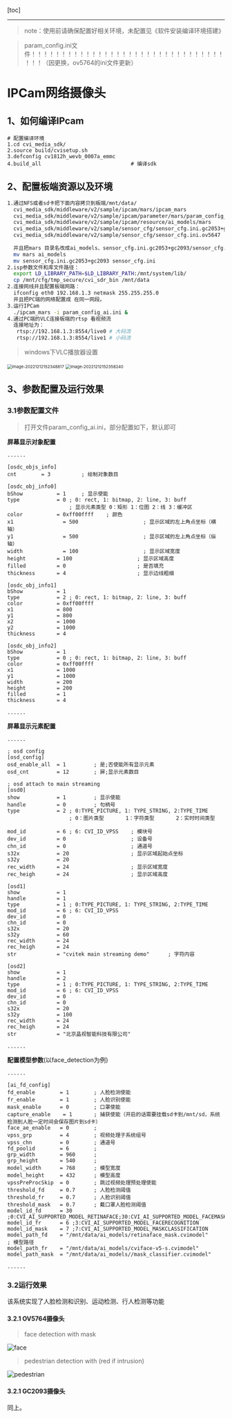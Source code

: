 [toc]

---
<div STYLE="page-break-after: always;"></div>

> note：使用前请确保配置好相关环境，未配置见《软件安装编译环境搭建》

> param_config.ini文件！！！！！！！！！！！！！！！！！！！！！！！！！！！！！！！！！！！（因更换，ov5764的ini文件更新）


# IPCam网络摄像头



## 1、如何编译IPcam
    # 配置编译环境
    1.cd cvi_media_sdk/
    2.source build/cvisetup.sh 
    3.defconfig cv1812h_wevb_0007a_emmc
    4.build_all								# 编译sdk

## 2、配置板端资源以及环境
```sh
1.通过NFS或者sd卡把下面内容拷贝到板端/mnt/data/
  cvi_media_sdk/middleware/v2/sample/ipcam/mars/ipcam_mars
  cvi_media_sdk/middleware/v2/sample/ipcam/parameter/mars/param_config_ai.ini
  cvi_media_sdk/middleware/v2/sample/ipcam/resource/ai_models/mars
  cvi_media_sdk/middleware/v2/sample/sensor_cfg/sensor_cfg.ini.gc2053+gc2093
  cvi_media_sdk/middleware/v2/sample/sensor_cfg/sensor_cfg.ini.ov5647
  
  并且把mars 目录名改成ai_models、sensor_cfg.ini.gc2053+gc2093/sensor_cfg.ini.ov5647改名为sensor_cfg.ini:
  mv mars ai_models
  mv sensor_cfg.ini.gc2053+gc2093 sensor_cfg.ini
2.isp参数文件和库文件路径：
  export LD_LIBRARY_PATH=$LD_LIBRARY_PATH:/mnt/system/lib/
  cp /mnt/cfg/tmp_secure/cvi_sdr_bin /mnt/data
2.连接网线并且配置板端网路：
  ifconfig eth0 192.168.1.3 netmask 255.255.255.0
  并且把PC端的网络配置成 在同一网段。
3.运行IPCam
  ./ipcam_mars -i param_config_ai.ini &
4.通过PC端的VLC连接板端的rtsp 看视频流
  连接地址为：
   rtsp://192.168.1.3:8554/live0 # 大码流
   rtsp://192.168.1.3:8554/live1 # 小码流
```

> windows下VLC播放器设置

<img src="../assert/AI开发-3.IPCam网络摄像头/image-20221212152348817.png" alt="image-20221212152348817" style="zoom:67%;" />

<img src="../assert/AI开发-3.IPCam网络摄像头/image-20221212152358240.png" alt="image-20221212152358240" style="zoom:67%;" />







## 3、参数配置及运行效果

### 3.1参数配置文件
>  打开文件param_config_ai.ini，部分配置如下，默认即可

**屏幕显示对象配置**

```
......

[osdc_objs_info]
cnt        = 3			; 绘制对象数目

[osdc_obj_info0]
bShow           = 1		; 显示使能
type            = 0 ; 0: rect, 1: bitmap, 2: line, 3: buff	
                    ; 显示元素类型 0：矩形 1：位图 2：线 3：缓冲区
color           = 0xff00ffff	; 颜色
x1           	  = 500						; 显示区域的左上角点坐标（横轴）
y1          	  = 500						; 显示区域的左上角点坐标（纵轴）
width        	  = 100						; 显示区域宽度 
height        	= 100					  ; 显示区域高度 
filled        	= 0						  ; 是否填充
thickness       = 4						  ; 显示边线粗细

[osdc_obj_info1]
bShow           = 1
type            = 2 ; 0: rect, 1: bitmap, 2: line, 3: buff
color           = 0xff00ffff
x1           	= 800
y1          	= 800
x2              = 1000
y2              = 1000
thickness       = 4

[osdc_obj_info2]
bShow           = 1
type            = 0 ; 0: rect, 1: bitmap, 2: line, 3: buff
color           = 0xff00ffff
x1           	= 1000
y1          	= 1000
width        	= 200
height        	= 200
filled        	= 1
thickness       = 4

......
```





**屏幕显示元素配置**

```
......

; osd config
[osd_config]
osd_enable_all  = 1			; 是;否使能所有显示元素
osd_cnt         = 12		; 屏;显示元素数目

; osd attach to main streaming
[osd0]
show            = 1			; 显示使能
handle          = 0			; 句柄号
type            = 2 ; 0:TYPE_PICTURE, 1: TYPE_STRING, 2:TYPE_TIME 
					; 0：图片类型	   1：字符类型	    2：实时时间类型

mod_id          = 6 ; 6: CVI_ID_VPSS	; 模块号	
dev_id          = 0						; 设备号
chn_id          = 0						; 通道号
s32x            = 20					; 显示区域起始点坐标
s32y            = 20
rec_width       = 24					; 显示区域宽度
rec_heigh       = 24					; 显示区域高度

[osd1]
show            = 1
handle          = 1
type            = 1 ; 0:TYPE_PICTURE, 1: TYPE_STRING, 2:TYPE_TIME
mod_id          = 6 ; 6: CVI_ID_VPSS
dev_id          = 0
chn_id          = 0
s32x            = 20
s32y            = 60
rec_width       = 24
rec_heigh       = 24
str             = "cvitek main streaming demo"		; 字符内容

[osd2]
show            = 1
handle          = 2
type            = 1 ; 0:TYPE_PICTURE, 1: TYPE_STRING, 2:TYPE_TIME
mod_id          = 6 ; 6: CVI_ID_VPSS
dev_id          = 0
chn_id          = 0
s32x            = 20
s32y            = 100
rec_width       = 24
rec_heigh       = 24
str             = "北京晶视智能科技有限公司"

......

```



**配置模型参数**(以face_detection为例)

```
......

[ai_fd_config]
fd_enable        = 1		; 人脸检测使能
fr_enable        = 1		; 人脸识别使能
mask_enable      = 0		; 口罩使能
capture_enable    = 1		; 捕获使能（开启的话需要挂载sd卡到/mnt/sd，系统检测到人脸一定时间会保存图片到sd卡）
face_ae_enable   = 0		; 
vpss_grp         = 4		; 视频处理子系统组号
vpss_chn         = 0		; 通道号
fd_poolid        = 6		; 
grp_width        = 960		;	
grp_height       = 540		;
model_width      = 768		; 模型宽度
model_height     = 432		; 模型高度
vpssPreProcSkip  = 0		; 跳过视频处理预处理使能
threshold_fd     = 0.7		; 人脸检测阈值
threshold_fr     = 0.7		; 人脸识别阈值
threshold_mask   = 0.7		; 戴口罩人脸检测阈值
model_id_fd      = 30 ;0:CVI_AI_SUPPORTED_MODEL_RETINAFACE;30:CVI_AI_SUPPORTED_MODEL_FACEMASKDETECTION
model_id_fr      = 6 ;3:CVI_AI_SUPPORTED_MODEL_FACERECOGNITION
model_id_mask    = 7 ;7:CVI_AI_SUPPORTED_MODEL_MASKCLASSIFICATION
model_path_fd    = "/mnt/data/ai_models/retinaface_mask.cvimodel"		; 模型路径
model_path_fr    = "/mnt/data/ai_models/cviface-v5-s.cvimodel"
model_path_mask  = "/mnt/data/ai_models//mask_classifier.cvimodel"

......
```



### 3.2运行效果

该系统实现了人脸检测和识别、运动检测、行人检测等功能

#### 3.2.1 OV5764摄像头

> face detection with mask

![face](../assert/AI开发-3.IPCam网络摄像头/face.gif)



> pedestrian detection with (red if intrusion)

![pedestrian](../assert/AI开发-3.IPCam网络摄像头/pedestrian.gif)



#### 3.2.1 GC2093摄像头

同上。